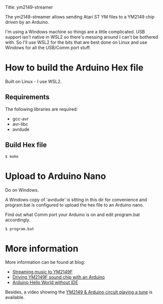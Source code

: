 Title: ym2149-streamer

The ym2149-streamer allows sending Atari ST YM files to a YM2149 chip
driven by an Arduino.


I'm using a Windows machine so things are a little complicated.
USB support isn't native in WSL2 so there's messing around I can't be bothered with.
So I'll use WSL2 for the bits that are best done on Linux and use Windows for all the USB/Comm port stuff.

How to build the Arduino Hex file
=======

Built on Linux - I use WSL2.

Requirements
------------

The following libraries are required:

* gcc-avr
* avr-libc
* avrdude

Build Hex file
------------

    $ make


Upload to Arduino Nano
================

Do on Windows.

A Windows copy of 'avrdude' is sitting in this dir for convenience and program.bat is configured to upload the hex file to an Arduino nano.

Find out what Comm port your Arduino is on and edit program.bat accordingly.

    $ program.bat



More information
===================

More information can be found at blog:

* [Streaming music to YM2149F][1]
* [Driving YM2149F sound chip with an Arduino][2]
* [Arduino Hello World without IDE][3]

Besides, a video showing the [YM2149 & Arduino circuit playing a tune][4] is
available.


[1]: http://www.florentflament.com/blog/streaming-music-to-ym2149f.html
[2]: http://www.florentflament.com/blog/driving-ym2149f-sound-chip-with-an-arduino.html
[3]: http://www.florentflament.com/blog/arduino-hello-world-without-ide.html
[4]: https://www.youtube.com/watch?v=MTRJdDbY048
